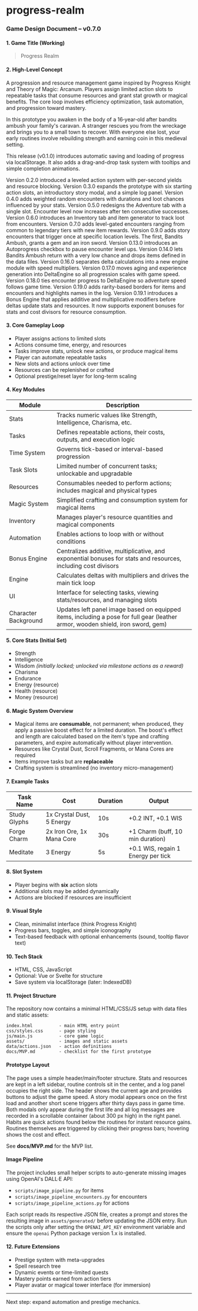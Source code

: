 # progress-realm
### Game Design Document – v0.7.0

#### 1. Game Title (Working)

> Progress Realm

#### 2. High-Level Concept

A progression and resource management game inspired by Progress Knight and Theory of Magic: Arcanum. Players assign limited action slots to repeatable tasks that consume resources and grant stat growth or magical benefits. The core loop involves efficiency optimization, task automation, and progression toward mastery.

In this prototype you awaken in the body of a 16‑year‑old after bandits ambush your family's caravan. A stranger rescues you from the wreckage and brings you to a small town to recover. With everyone else lost, your early routines involve rebuilding strength and earning coin in this medieval setting.

This release (v0.1.0) introduces automatic saving and loading of progress via localStorage.
It also adds a drag-and-drop task system with tooltips and simple completion animations.

Version 0.2.0 introduced a leveled action system with per-second yields and resource blocking.
Version 0.3.0 expands the prototype with six starting action slots, an introductory story modal, and a simple log panel.
Version 0.4.0 adds weighted random encounters with durations and loot chances influenced by your stats.
Version 0.5.0 redesigns the Adventure tab with a single slot. Encounter level now increases after ten consecutive successes.
Version 0.6.0 introduces an Inventory tab and item generator to track loot from encounters.
Version 0.7.0 adds level-gated encounters ranging from common to legendary tiers with new item rewards.
Version 0.9.0 adds story encounters that trigger once at specific location levels. The first, Bandits Ambush, grants a gem and an iron sword.
Version 0.13.0 introduces an Autoprogress checkbox to pause encounter level ups.
Version 0.14.0 lets Bandits Ambush return with a very low chance and drops items defined in the data files.
Version 0.16.0 separates delta calculations into a new engine module with speed multipliers.
Version 0.17.0 moves aging and experience generation into DeltaEngine so all progression scales with game speed.
Version 0.18.0 ties encounter progress to DeltaEngine so adventure speed follows game time.
Version 0.19.0 adds rarity-based borders for items and encounters and highlights names in the log.
Version 0.19.1 introduces a Bonus Engine that applies additive and multiplicative modifiers before deltas update stats and resources. It now supports exponent bonuses for stats and cost divisors for resource consumption.


#### 3. Core Gameplay Loop

* Player assigns actions to limited slots
* Actions consume time, energy, and resources
* Tasks improve stats, unlock new actions, or produce magical items
* Player can automate repeatable tasks
* New slots and actions unlock over time
* Resources can be replenished or crafted
* Optional prestige/reset layer for long-term scaling

#### 4. Key Modules

| Module       | Description                                                                |
| ------------ | -------------------------------------------------------------------------- |
| Stats        | Tracks numeric values like Strength, Intelligence, Charisma, etc.          |
| Tasks        | Defines repeatable actions, their costs, outputs, and execution logic      |
| Time System  | Governs tick-based or interval-based progression                           |
| Task Slots   | Limited number of concurrent tasks; unlockable and upgradable              |
| Resources    | Consumables needed to perform actions; includes magical and physical types |
| Magic System | Simplified crafting and consumption system for magical items               |
| Inventory    | Manages player's resource quantities and magical components                |
| Automation   | Enables actions to loop with or without conditions |
| Bonus Engine | Centralizes additive, multiplicative, and exponential bonuses for stats and resources, including cost divisors |
| Engine       | Calculates deltas with multipliers and drives the main tick loop |
| UI           | Interface for selecting tasks, viewing stats/resources, and managing slots |
| Character Background | Updates left panel image based on equipped items, including a pose for full gear (leather armor, wooden shield, iron sword, gem) |

#### 5. Core Stats (Initial Set)

* Strength
* Intelligence
* Wisdom *(initially locked; unlocked via milestone actions as a reward)*
* Charisma
* Endurance
* Energy (resource)
* Health (resource)
* Money (resource)

#### 6. Magic System Overview

* Magical items are **consumable**, not permanent; when produced, they apply a passive boost effect for a limited duration. The boost's effect and length are calculated based on the item's type and crafting parameters, and expire automatically without player intervention.
* Resources like Crystal Dust, Scroll Fragments, or Mana Cores are required
* Items improve tasks but are **replaceable**
* Crafting system is streamlined (no inventory micro-management)

#### 7. Example Tasks

| Task Name    | Cost                      | Duration | Output                             |
| ------------ | ------------------------- | -------- | ---------------------------------- |
| Study Glyphs | 1x Crystal Dust, 5 Energy | 10s      | +0.2 INT, +0.1 WIS                 |
| Forge Charm  | 2x Iron Ore, 1x Mana Core | 30s      | +1 Charm (buff, 10 min duration)   |
| Meditate     | 3 Energy                  | 5s       | +0.1 WIS, regain 1 Energy per tick |

#### 8. Slot System

* Player begins with **six** action slots
* Additional slots may be added dynamically
* Actions are blocked if resources are insufficient

#### 9. Visual Style

* Clean, minimalist interface (think Progress Knight)
* Progress bars, toggles, and simple iconography
* Text-based feedback with optional enhancements (sound, tooltip flavor text)

#### 10. Tech Stack

* HTML, CSS, JavaScript
* Optional: Vue or Svelte for structure
* Save system via localStorage (later: IndexedDB)

#### 11. Project Structure

The repository now contains a minimal HTML/CSS/JS setup with data files and static assets:

```
index.html          - main HTML entry point
css/styles.css      - page styling
js/main.js          - core game logic
assets/             - images and static assets
data/actions.json   - action definitions
docs/MVP.md         - checklist for the first prototype
```

#### Prototype Layout

The page uses a simple header/main/footer structure. Stats and resources are kept in a left sidebar, routine controls sit in the center, and a log panel occupies the right side. The header shows the current age and provides buttons to adjust the game speed.
A story modal appears once on the first load and another short scene triggers after thirty days pass in game time. Both modals only appear during the first life and all log messages are recorded in a scrollable container (about 300&nbsp;px high) in the right panel. Habits are quick actions found below the routines for instant resource gains. Routines themselves are triggered by clicking their progress bars; hovering shows the cost and effect.

See **docs/MVP.md** for the MVP list.

#### Image Pipeline

The project includes small helper scripts to auto-generate missing images using
OpenAI's DALL·E API:

- `scripts/image_pipeline.py` for items
- `scripts/image_pipeline_encounters.py` for encounters
- `scripts/image_pipeline_actions.py` for actions

Each script reads its respective JSON file, creates a prompt and stores the
resulting image in `assets/generated/` before updating the JSON entry.
Run the scripts only after setting the `OPENAI_API_KEY` environment variable and
ensure the `openai` Python package version 1.x is installed.

#### 12. Future Extensions

* Prestige system with meta-upgrades
* Spell research tree
* Dynamic events or time-limited quests
* Mastery points earned from action tiers
* Player avatar or magical tower interface (for immersion)

---

Next step: expand automation and prestige mechanics.
